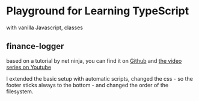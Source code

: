 # Playground for Learning TypeScript

with vanilla Javascript, classes

## finance-logger

based on a tutorial by net ninja, you can find it on [Github](https://github.com/iamshaunjp/typescript-tutorial) and [the video series on Youtube](https://www.youtube.com/playlist?list=PL4cUxeGkcC9gUgr39Q_yD6v-bSyMwKPUI)

I extended the basic setup with automatic scripts, changed the css - so the footer sticks always to the bottom - and changed the order of the filesystem.
